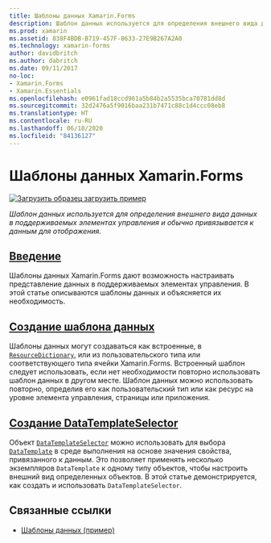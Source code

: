 ```yaml
---
title: Шаблоны данных Xamarin.Forms
description: Шаблон данных используется для определения внешнего вида данных в поддерживаемых элементах управления и обычно привязывается к данным для отображения.
ms.prod: xamarin
ms.assetid: 838F4BDB-B719-457F-8633-27E9B267A2A0
ms.technology: xamarin-forms
author: davidbritch
ms.author: dabritch
ms.date: 09/11/2017
no-loc:
- Xamarin.Forms
- Xamarin.Essentials
ms.openlocfilehash: e0961fad18ccd961a5b84b2a5535bca70781dd8d
ms.sourcegitcommit: 32d2476a5f9016baa231b7471c88c1d4ccc08eb8
ms.translationtype: HT
ms.contentlocale: ru-RU
ms.lasthandoff: 06/18/2020
ms.locfileid: "84136127"
---
```

# <a name="xamarinforms-data-templates"></a>Шаблоны данных Xamarin.Forms

[![Загрузить образец](~/media/shared/download.png) загрузить пример](https://docs.microsoft.com/samples/xamarin/xamarin-forms-samples/templates-datatemplates)

_Шаблон данных используется для определения внешнего вида данных в поддерживаемых элементах управления и обычно привязывается к данным для отображения._

## <a name="introduction"></a>[Введение](introduction.md)

Шаблоны данных Xamarin.Forms дают возможность настраивать представление данных в поддерживаемых элементах управления. В этой статье описываются шаблоны данных и объясняется их необходимость.

## <a name="creating-a-datatemplate"></a>[Создание шаблона данных](creating.md)

Шаблоны данных могут создаваться как встроенные, в [`ResourceDictionary`](xref:Xamarin.Forms.ResourceDictionary), или из пользовательского типа или соответствующего типа ячейки Xamarin.Forms. Встроенный шаблон следует использовать, если нет необходимости повторно использовать шаблон данных в другом месте. Шаблон данных можно использовать повторно, определив его как пользовательский тип или как ресурс на уровне элемента управления, страницы или приложения.

## <a name="creating-a-datatemplateselector"></a>[Создание DataTemplateSelector](selector.md)

Объект [`DataTemplateSelector`](xref:Xamarin.Forms.DataTemplateSelector) можно использовать для выбора [`DataTemplate`](xref:Xamarin.Forms.DataTemplate) в среде выполнения на основе значения свойства, привязанного к данным. Это позволяет применять несколько экземпляров `DataTemplate` к одному типу объектов, чтобы настроить внешний вид определенных объектов. В этой статье демонстрируется, как создать и использовать `DataTemplateSelector`.

## <a name="related-links"></a>Связанные ссылки

- [Шаблоны данных (пример)](https://docs.microsoft.com/samples/xamarin/xamarin-forms-samples/templates-datatemplates)
